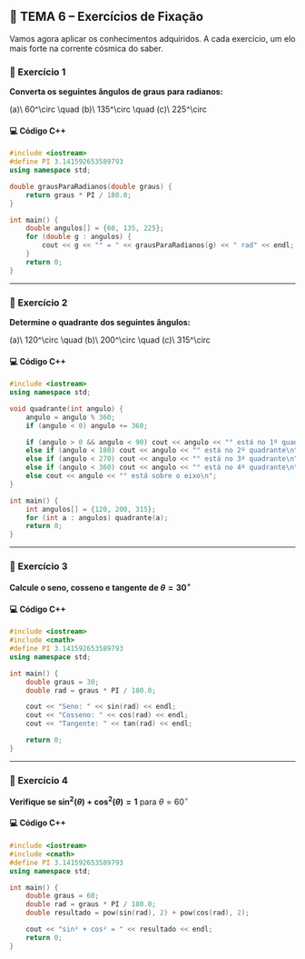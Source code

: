 ## 🧠 TEMA 6 – Exercícios de Fixação

Vamos agora aplicar os conhecimentos adquiridos. A cada exercício, um elo mais forte na corrente cósmica do saber.

### 🔹 Exercício 1

**Converta os seguintes ângulos de graus para radianos:**

(a)\ 60^\circ \quad (b)\ 135^\circ \quad (c)\ 225^\circ

#### 💻 Código C++

```cpp
#include <iostream>
#define PI 3.141592653589793
using namespace std;

double grausParaRadianos(double graus) {
    return graus * PI / 180.0;
}

int main() {
    double angulos[] = {60, 135, 225};
    for (double g : angulos) {
        cout << g << "° = " << grausParaRadianos(g) << " rad" << endl;
    }
    return 0;
}
```

---

### 🔹 Exercício 2

**Determine o quadrante dos seguintes ângulos:**

(a)\ 120^\circ \quad (b)\ 200^\circ \quad (c)\ 315^\circ

#### 💻 Código C++

```cpp
#include <iostream>
using namespace std;

void quadrante(int angulo) {
    angulo = angulo % 360;
    if (angulo < 0) angulo += 360;

    if (angulo > 0 && angulo < 90) cout << angulo << "° está no 1º quadrante\n";
    else if (angulo < 180) cout << angulo << "° está no 2º quadrante\n";
    else if (angulo < 270) cout << angulo << "° está no 3º quadrante\n";
    else if (angulo < 360) cout << angulo << "° está no 4º quadrante\n";
    else cout << angulo << "° está sobre o eixo\n";
}

int main() {
    int angulos[] = {120, 200, 315};
    for (int a : angulos) quadrante(a);
    return 0;
}
```

---

### 🔹 Exercício 3

**Calcule o seno, cosseno e tangente de $\theta = 30^\circ$**

#### 💻 Código C++

```cpp
#include <iostream>
#include <cmath>
#define PI 3.141592653589793
using namespace std;

int main() {
    double graus = 30;
    double rad = graus * PI / 180.0;

    cout << "Seno: " << sin(rad) << endl;
    cout << "Cosseno: " << cos(rad) << endl;
    cout << "Tangente: " << tan(rad) << endl;

    return 0;
}
```

---

### 🔹 Exercício 4

**Verifique se $\sin^2(\theta) + \cos^2(\theta) = 1$** para $\theta = 60^\circ$

#### 💻 Código C++

```cpp
#include <iostream>
#include <cmath>
#define PI 3.141592653589793
using namespace std;

int main() {
    double graus = 60;
    double rad = graus * PI / 180.0;
    double resultado = pow(sin(rad), 2) + pow(cos(rad), 2);

    cout << "sin² + cos² = " << resultado << endl;
    return 0;
}
```
